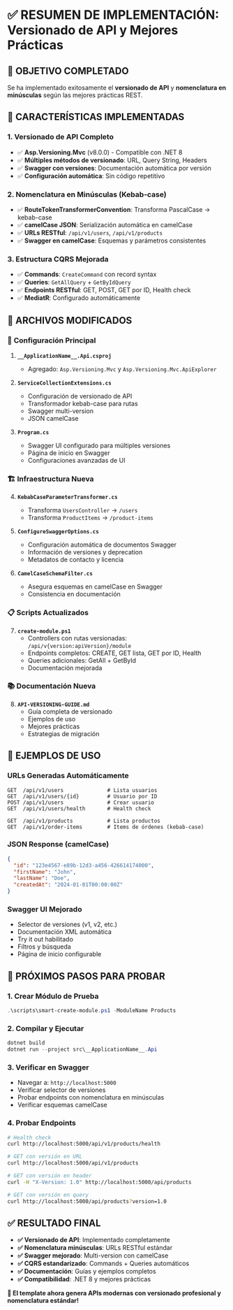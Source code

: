 # ✅ RESUMEN DE IMPLEMENTACIÓN: Versionado de API y Mejores Prácticas

## 🎯 OBJETIVO COMPLETADO

Se ha implementado exitosamente el **versionado de API** y **nomenclatura en minúsculas** según las mejores prácticas REST.

## 🚀 CARACTERÍSTICAS IMPLEMENTADAS

### 1. **Versionado de API Completo**
- ✅ **Asp.Versioning.Mvc** (v8.0.0) - Compatible con .NET 8
- ✅ **Múltiples métodos de versionado**: URL, Query String, Headers
- ✅ **Swagger con versiones**: Documentación automática por versión
- ✅ **Configuración automática**: Sin código repetitivo

### 2. **Nomenclatura en Minúsculas (Kebab-case)**
- ✅ **RouteTokenTransformerConvention**: Transforma PascalCase → kebab-case
- ✅ **camelCase JSON**: Serialización automática en camelCase
- ✅ **URLs RESTful**: `/api/v1/users`, `/api/v1/products`
- ✅ **Swagger en camelCase**: Esquemas y parámetros consistentes

### 3. **Estructura CQRS Mejorada**
- ✅ **Commands**: `CreateCommand` con record syntax
- ✅ **Queries**: `GetAllQuery` + `GetByIdQuery`
- ✅ **Endpoints RESTful**: GET, POST, GET por ID, Health check
- ✅ **MediatR**: Configurado automáticamente

## 📁 ARCHIVOS MODIFICADOS

### 🔧 **Configuración Principal**
1. **`__ApplicationName__.Api.csproj`**
   - Agregado: `Asp.Versioning.Mvc` y `Asp.Versioning.Mvc.ApiExplorer`

2. **`ServiceCollectionExtensions.cs`**
   - Configuración de versionado de API
   - Transformador kebab-case para rutas
   - Swagger multi-version
   - JSON camelCase

3. **`Program.cs`**
   - Swagger UI configurado para múltiples versiones
   - Página de inicio en Swagger
   - Configuraciones avanzadas de UI

### 🏗️ **Infraestructura Nueva**
4. **`KebabCaseParameterTransformer.cs`**
   - Transforma `UsersController` → `/users`
   - Transforma `ProductItems` → `/product-items`

5. **`ConfigureSwaggerOptions.cs`**
   - Configuración automática de documentos Swagger
   - Información de versiones y deprecation
   - Metadatos de contacto y licencia

6. **`CamelCaseSchemaFilter.cs`**
   - Asegura esquemas en camelCase en Swagger
   - Consistencia en documentación

### 📋 **Scripts Actualizados**
7. **`create-module.ps1`**
   - Controllers con rutas versionadas: `/api/v{version:apiVersion}/module`
   - Endpoints completos: CREATE, GET lista, GET por ID, Health
   - Queries adicionales: GetAll + GetById
   - Documentación mejorada

### 📚 **Documentación Nueva**
8. **`API-VERSIONING-GUIDE.md`**
   - Guía completa de versionado
   - Ejemplos de uso
   - Mejores prácticas
   - Estrategias de migración

## 🎨 EJEMPLOS DE USO

### **URLs Generadas Automáticamente**
```
GET  /api/v1/users              # Lista usuarios
GET  /api/v1/users/{id}         # Usuario por ID  
POST /api/v1/users              # Crear usuario
GET  /api/v1/users/health       # Health check

GET  /api/v1/products           # Lista productos
GET  /api/v1/order-items        # Items de órdenes (kebab-case)
```

### **JSON Response (camelCase)**
```json
{
  "id": "123e4567-e89b-12d3-a456-426614174000",
  "firstName": "John",
  "lastName": "Doe", 
  "createdAt": "2024-01-01T00:00:00Z"
}
```

### **Swagger UI Mejorado**
- Selector de versiones (v1, v2, etc.)
- Documentación XML automática
- Try it out habilitado
- Filtros y búsqueda
- Página de inicio configurable

## 🧪 PRÓXIMOS PASOS PARA PROBAR

### 1. **Crear Módulo de Prueba**
```powershell
.\scripts\smart-create-module.ps1 -ModuleName Products
```

### 2. **Compilar y Ejecutar**
```powershell
dotnet build
dotnet run --project src\__ApplicationName__.Api
```

### 3. **Verificar en Swagger**
- Navegar a: `http://localhost:5000`
- Verificar selector de versiones
- Probar endpoints con nomenclatura en minúsculas
- Verificar esquemas camelCase

### 4. **Probar Endpoints**
```bash
# Health check
curl http://localhost:5000/api/v1/products/health

# GET con versión en URL
curl http://localhost:5000/api/v1/products

# GET con versión en header
curl -H "X-Version: 1.0" http://localhost:5000/api/products

# GET con versión en query
curl http://localhost:5000/api/products?version=1.0
```

## ✅ **RESULTADO FINAL**

- **✅ Versionado de API**: Implementado completamente
- **✅ Nomenclatura minúsculas**: URLs RESTful estándar  
- **✅ Swagger mejorado**: Multi-version con camelCase
- **✅ CQRS estandarizado**: Commands + Queries automáticos
- **✅ Documentación**: Guías y ejemplos completos
- **✅ Compatibilidad**: .NET 8 y mejores prácticas

**🎉 El template ahora genera APIs modernas con versionado profesional y nomenclatura estándar!**

